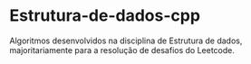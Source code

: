 # Estrutura-de-dados-cpp
Algoritmos desenvolvidos na disciplina de Estrutura de dados, majoritariamente para a resolução de desafios do Leetcode.

